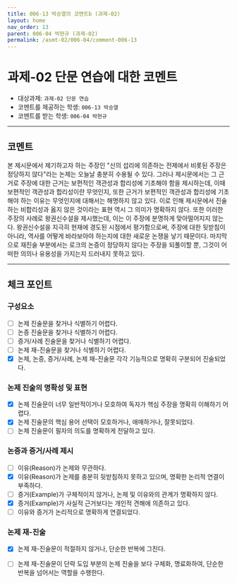 ```yaml
---
title: 006-13 박승열의 코멘트b (과제-02) 
layout: home
nav_order: 13
parent: 006-04 박현규 (과제-02)
permalink: /asmt-02/006-04/comment-006-13
---
```


# 과제-02 단문 연습에 대한 코멘트

- 대상과제: `과제-02 단문 연습`
- 코멘트를 제공하는 학생: `006-13 박승열` 
- 코멘트를 받는 학생: `006-04 박현규` 

---

## 코멘트

본 제시문에서 제기하고자 하는 주장인 "신의 섭리에 의존하는 전제에서 비롯된 주장은 정당하지 않다"라는 논제는 오늘날 충분히 수용될 수 있다. 그러나 제시문에서는 그 근거로 주장에 대한 근거는 보편적인 객관성과 합리성에 기초해야 함을 제시하는데, 이때 보편적인 객관성과 합리성이란 무엇인지, 또한 근거가 보편적인 객관성과 합리성에 기초해야 하는 이유는 무엇인지에 대해서는 해명하지 않고 있다. 이로 인해 제시문에서 진술하는 비합리성과 옳지 않은 것이라는 표현 역시 그 의미가 명확하지 않다. 또한 이러한 주장의 사례로 왕권신수설을 제시했는데, 이는 이 주장에 분명하게 맞아떨어지지 않는다. 왕권신수설을 지극히 현재에 경도된 시점에서 평가함으로써, 주장에 대한 뒷받침이 아니라, 역사를 어떻게 바라보아야 하는지에 대한 새로운 논쟁을 낳기 때문이다. 마지막으로 재진술 부분에서는 로크의 논증이 정당하지 않다는 주장을 되풀이할 뿐, 그것이 어떠한 의의나 유용성을 가지는지 드러내지 못하고 있다.

---

## 체크 포인트

### **구성요소**
- [ ] 논제 진술문을 찾거나 식별하기 어렵다.
- [ ] 논증 진술문을 찾거나 식별하기 어렵다.
- [ ] 증거/사례 진술문을 찾거나 식별하기 어렵다.
- [ ] 논제 재-진술문을 찾거나 식별하기 어렵다.
- [x] 논제, 논증, 증거/사례, 논제 재-진술문 각각 기능적으로 명확히 구분되어 진술되었다.

### **논제 진술의 명확성 및 표현**  
- [x] 논제 진술문이 너무 일반적이거나 모호하여 독자가 핵심 주장을 명확히 이해하기 어렵다.  
- [x] 논제 진술문의 핵심 용어 선택이 모호하거나, 애매하거나, 잘못되었다.  
- [ ] 논제 진술문이 필자의 의도를 명확하게 전달하고 있다.  

### **논증과 증거/사례 제시**  
- [ ] 이유(Reason)가 논제와 무관하다.
- [x] 이유(Reason)가 논제를 충분히 뒷받침하지 못하고 있으며, 명확한 논리적 연결이 부족하다.  
- [ ] 증거(Example)가 구체적이지 않거나, 논제 및 이유와의 관계가 명확하지 않다. 
- [x] 증거(Example)가 사실적 근거보다는 개인적 견해에 의존하고 있다.  
- [ ] 이유와 증거가 논리적으로 명확하게 연결되었다.  

### **논제 재-진술**  
- [x] 논제 재-진술문이 적절하지 않거나, 단순한 반복에 그친다.   
- [ ] 논제 재-진술문이 단락 도입 부분의 논제 진술을 보다 구체화, 명료화하여, 단순한 반복을 넘어서는 역할을 수행한다.  

